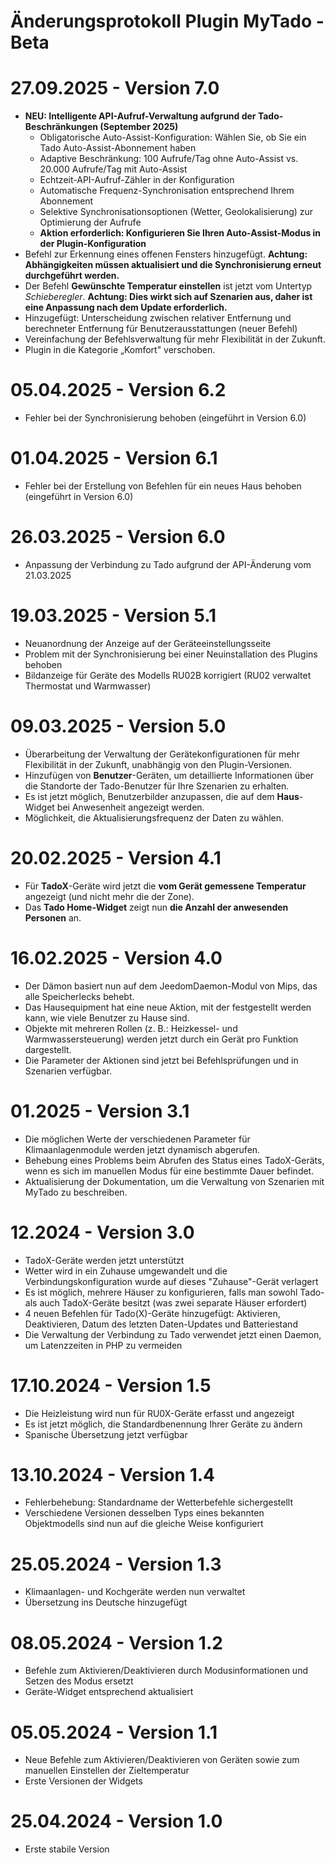 # Änderungsprotokoll Plugin MyTado - Beta

# 27.09.2025 - Version 7.0

- **NEU: Intelligente API-Aufruf-Verwaltung aufgrund der Tado-Beschränkungen (September 2025)**
  - Obligatorische Auto-Assist-Konfiguration: Wählen Sie, ob Sie ein Tado Auto-Assist-Abonnement haben
  - Adaptive Beschränkung: 100 Aufrufe/Tag ohne Auto-Assist vs. 20.000 Aufrufe/Tag mit Auto-Assist
  - Echtzeit-API-Aufruf-Zähler in der Konfiguration
  - Automatische Frequenz-Synchronisation entsprechend Ihrem Abonnement
  - Selektive Synchronisationsoptionen (Wetter, Geolokalisierung) zur Optimierung der Aufrufe
  - **Aktion erforderlich: Konfigurieren Sie Ihren Auto-Assist-Modus in der Plugin-Konfiguration**
- Befehl zur Erkennung eines offenen Fensters hinzugefügt. **Achtung: Abhängigkeiten müssen aktualisiert und die Synchronisierung erneut durchgeführt werden.**
- Der Befehl **Gewünschte Temperatur einstellen** ist jetzt vom Untertyp *Schieberegler*. **Achtung: Dies wirkt sich auf Szenarien aus, daher ist eine Anpassung nach dem Update erforderlich.**
- Hinzugefügt: Unterscheidung zwischen relativer Entfernung und berechneter Entfernung für Benutzerausstattungen (neuer Befehl)
- Vereinfachung der Befehlsverwaltung für mehr Flexibilität in der Zukunft.
- Plugin in die Kategorie „Komfort" verschoben.

# 05.04.2025 - Version 6.2

- Fehler bei der Synchronisierung behoben (eingeführt in Version 6.0)  

# 01.04.2025 - Version 6.1

- Fehler bei der Erstellung von Befehlen für ein neues Haus behoben (eingeführt in Version 6.0)  

# 26.03.2025 - Version 6.0

- Anpassung der Verbindung zu Tado aufgrund der API-Änderung vom 21.03.2025  

# 19.03.2025 - Version 5.1

- Neuanordnung der Anzeige auf der Geräteeinstellungsseite  
- Problem mit der Synchronisierung bei einer Neuinstallation des Plugins behoben  
- Bildanzeige für Geräte des Modells RU02B korrigiert (RU02 verwaltet Thermostat und Warmwasser)  

# 09.03.2025 - Version 5.0

- Überarbeitung der Verwaltung der Gerätekonfigurationen für mehr Flexibilität in der Zukunft, unabhängig von den Plugin-Versionen.
- Hinzufügen von **Benutzer**-Geräten, um detaillierte Informationen über die Standorte der Tado-Benutzer für Ihre Szenarien zu erhalten.
- Es ist jetzt möglich, Benutzerbilder anzupassen, die auf dem **Haus**-Widget bei Anwesenheit angezeigt werden.
- Möglichkeit, die Aktualisierungsfrequenz der Daten zu wählen.

# 20.02.2025 - Version 4.1

- Für **TadoX**-Geräte wird jetzt die **vom Gerät gemessene Temperatur** angezeigt (und nicht mehr die der Zone).
- Das **Tado Home-Widget** zeigt nun **die Anzahl der anwesenden Personen** an.

# 16.02.2025 - Version 4.0

- Der Dämon basiert nun auf dem JeedomDaemon-Modul von Mips, das alle Speicherlecks behebt.
- Das Hausequipment hat eine neue Aktion, mit der festgestellt werden kann, wie viele Benutzer zu Hause sind.
- Objekte mit mehreren Rollen (z. B.: Heizkessel- und Warmwassersteuerung) werden jetzt durch ein Gerät pro Funktion dargestellt.
- Die Parameter der Aktionen sind jetzt bei Befehlsprüfungen und in Szenarien verfügbar.

# 01.2025 - Version 3.1

- Die möglichen Werte der verschiedenen Parameter für Klimaanlagenmodule werden jetzt dynamisch abgerufen.  
- Behebung eines Problems beim Abrufen des Status eines TadoX-Geräts, wenn es sich im manuellen Modus für eine bestimmte Dauer befindet.  
- Aktualisierung der Dokumentation, um die Verwaltung von Szenarien mit MyTado zu beschreiben.

# 12.2024 - Version 3.0

- TadoX-Geräte werden jetzt unterstützt
- Wetter wird in ein Zuhause umgewandelt und die Verbindungskonfiguration wurde auf dieses "Zuhause"-Gerät verlagert
- Es ist möglich, mehrere Häuser zu konfigurieren, falls man sowohl Tado- als auch TadoX-Geräte besitzt (was zwei separate Häuser erfordert)
- 4 neuen Befehlen für Tado(X)-Geräte hinzugefügt: Aktivieren, Deaktivieren, Datum des letzten Daten-Updates und Batteriestand
- Die Verwaltung der Verbindung zu Tado verwendet jetzt einen Daemon, um Latenzzeiten in PHP zu vermeiden

# 17.10.2024 - Version 1.5

- Die Heizleistung wird nun für RU0X-Geräte erfasst und angezeigt
- Es ist jetzt möglich, die Standardbenennung Ihrer Geräte zu ändern
- Spanische Übersetzung jetzt verfügbar

# 13.10.2024 - Version 1.4

- Fehlerbehebung: Standardname der Wetterbefehle sichergestellt
- Verschiedene Versionen desselben Typs eines bekannten Objektmodells sind nun auf die gleiche Weise konfiguriert

# 25.05.2024 - Version 1.3

- Klimaanlagen- und Kochgeräte werden nun verwaltet
- Übersetzung ins Deutsche hinzugefügt

# 08.05.2024 - Version 1.2

- Befehle zum Aktivieren/Deaktivieren durch Modusinformationen und Setzen des Modus ersetzt
- Geräte-Widget entsprechend aktualisiert

# 05.05.2024 - Version 1.1

- Neue Befehle zum Aktivieren/Deaktivieren von Geräten sowie zum manuellen Einstellen der Zieltemperatur
- Erste Versionen der Widgets

# 25.04.2024 - Version 1.0

- Erste stabile Version